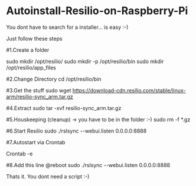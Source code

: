 # Autoinstall-Resilio-on-Raspberry-Pi

You dont have to search for a installer... is easy :-)

Just follow these steps

#1.Create a folder

sudo mkdir    /opt/resilio/
sudo mkdir -p /opt/resilio/bin
sudo mkdir /opt/resilio/app_files

#2.Change Directory
cd /opt/resilio/bin

#3.Get the stuff
sudo wget https://download-cdn.resilio.com/stable/linux-arm/resilio-sync_arm.tar.gz

#4.Extract
sudo tar -xvf resilio-sync_arm.tar.gz

#5.Houskeeping (cleanup) -> you have to be in the folder :-)
sudo rm -f *.gz

#6.Start Resilio
sudo ./rslsync --webui.listen 0.0.0.0:8888

#7.Autostart via Crontab

Crontab -e 

#8.Add this line
@reboot sudo ./rslsync --webui.listen 0.0.0.0:8888



Thats it. You dont need a script :-)
